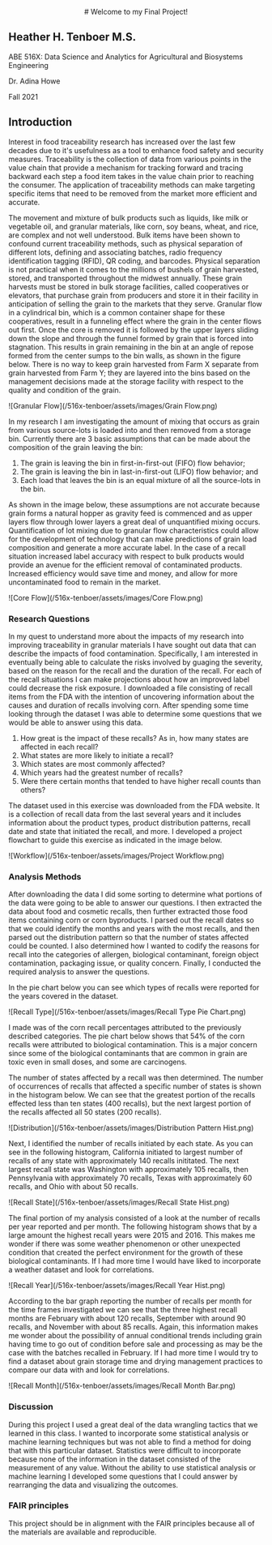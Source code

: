 <p align="center">
# Welcome to my Final Project!

## Heather H. Tenboer M.S.

ABE 516X: Data Science and Analytics for Agricultural and Biosystems Engineering

Dr. Adina Howe

Fall 2021

</p>

## Introduction
Interest in food traceability research has increased over the last few decades due to it's usefulness as a tool to enhance food safety and security measures. Traceability is the collection of data from various points in the value chain that provide a mechanism for tracking forward and tracing backward each step a food item takes in the value chain prior to reaching the consumer. The application of traceability methods can make targeting specific items that need to be removed from the market more efficient and accurate. 

The movement and mixture of bulk products such as liquids, like milk or vegetable oil, and granular materials, like corn, soy beans, wheat, and rice, are complex and not well understood. Bulk items have been shown to confound current traceability methods, such as physical separation of different lots, defining and associating batches, radio frequency identification tagging (RFID), QR coding, and barcodes. Physical separation is not practical when it comes to the millions of bushels of grain harvested, stored, and transported throughout the midwest annually. These grain harvests must be stored in bulk storage facilities, called cooperatives or elevators, that purchase grain from producers and store it in their facility in anticipation of selling the grain to the markets that they serve. Granular flow in a cylindrical bin, which is a common container shape for these cooperatives, result in a funneling effect where the grain in the center flows out first. Once the core is removed it is followed by the upper layers sliding down the slope and through the funnel formed by grain that is forced into stagnation. This results in grain remaining in the bin at an angle of repose formed from the center sumps to the bin walls, as shown in the figure below. There is no way to keep grain harvested from Farm X separate from grain harvested from Farm Y; they are layered into the bins based on the management decisions made at the storage facility with respect to the quality and condition of the grain. 
 
![Granular Flow](/516x-tenboer/assets/images/Grain Flow.png)

In my research I am investigating the amount of mixing that occurs as grain from various source-lots is loaded into and then removed from a storage bin. Currently there are 3 basic assumptions that can be made about the composition of the grain leaving the bin: 
  1. The grain is leaving the bin in first-in-first-out (FIFO) flow behavior;
  2. The grain is leaving the bin in last-in-first-out (LIFO) flow behavior; and
  3. Each load that leaves the bin is an equal mixture of all the source-lots in the bin. 

As shown in the image below, these assumptions are not accurate because grain forms a natural hopper as gravity feed is commenced and as upper layers flow through lower layers a great deal of unquantified mixing occurs. Quantification of lot mixing due to granular flow characteristics could allow for the development of technology that can make predictions of grain load composition and generate a more accurate label. In the case of a recall situation increased label accuracy with respect to bulk products would provide an avenue for the efficient removal of contaminated products. Increased efficiency would save time and money, and allow for more uncontaminated food to remain in the market.  

![Core Flow](/516x-tenboer/assets/images/Core Flow.png)

### Research Questions
In my quest to understand more about the impacts of my research into improving traceability in granular materials I have sought out data that can describe the impacts of food contamination. Specifically, I am interested in eventually being able to calculate the risks involved by guaging the severity, based on the reason for the recall and the duration of the recall. For each of the recall situations I can make projections about how an improved label could decrease the risk exposure. I downloaded a file consisting of recall items from the FDA with the intention of uncovering information about the causes and duration of recalls involving corn. After spending some time looking through the dataset I was able to determine some questions that we would be able to answer using this data. 

1. How great is the impact of these recalls? As in, how many states are affected in each recall?
2. What states are more likely to initiate a recall?
3. Which states are most commonly affected?
4. Which years had the greatest number of recalls?
5. Were there certain months that tended to have higher recall counts than others?

The dataset used in this exercise was downloaded from the FDA website. It is a collection of recall data from the last several years and it includes information about the product types, product distribution patterns, recall date and state that initiated the recall, and more. I developed a project flowchart to guide this exercise as indicated in the image below. 

![Workflow](/516x-tenboer/assets/images/Project Workflow.png)

### Analysis Methods
After downloading the data I did some sorting to determine what portions of the data were going to be able to answer our questions. I then extracted the data about food and cosmetic recalls, then further extracted those food items containing corn or corn byproducts. I parsed out the recall dates so that we could identify the months and years with the most recalls, and then parsed out the distribution pattern so that the number of states affected could be counted. I also determined how I wanted to codify the reasons for recall into the categories of allergen, biological contaminant, foreign object contamination, packaging issue, or quality concern. Finally, I conducted the required analysis to answer the questions. 

In the pie chart below you can see which types of recalls were reported for the years covered in the dataset. 

![Recall Type](/516x-tenboer/assets/images/Recall Type Pie Chart.png)

I made was of the corn recall percentages attributed to the previously described categories. The pie chart below shows that 54% of the corn recalls were attributed to biological contamination. This is a major concern since some of the biological contaminants that are common in grain are toxic even in small doses, and some are carcinogens. 



The number of states affected by a recall was then determined. The number of occurrences of recalls that affected a specific number of states is shown in the histogram below. We can see that the greatest portion of the recalls effected less than ten states (400 recalls), but the next largest portion of the recalls affected all 50 states (200 recalls). 

![Distribution](/516x-tenboer/assets/images/Distribution Pattern Hist.png)

Next, I identified the number of recalls initiated by each state. As you can see in the following histogram, California initiated to largest number of recalls of any state with approximately 140 recalls inititated. The next largest recall state was Washington with approximately 105 recalls, then Pennsylvania with approximately 70 recalls, Texas with approximately 60 recalls, and Ohio with about 50 recalls. 

![Recall State](/516x-tenboer/assets/images/Recall State Hist.png)

The final portion of my analysis consisted of a look at the number of recalls per year reported and per month. The following histogram shows that by a large amount the highest recall years were 2015 and 2016. This makes me wonder if there was some weather phenomenon or other unexpected condition that created the perfect environment for the growth of these biological contaminants. If I had more time I would have liked to incorporate a weather dataset and look for correlations. 

![Recall Year](/516x-tenboer/assets/images/Recall Year Hist.png)

According to the bar graph reporting the number of recalls per month for the time frames investigated we can see that the three highest recall months are February with about 120 recalls, September with around 90 recalls, and November with about 85 recalls. Again, this information makes me wonder about the possibility of annual conditional trends including grain having time to go out of condition before sale and processing as may be the case with the batches recalled in February. If I had more time I would try to find a dataset about grain storage time and drying management practices to compare our data with and look for correlations. 

![Recall Month](/516x-tenboer/assets/images/Recall Month Bar.png)

### Discussion
During this project I used a great deal of the data wrangling tactics that we learned in this class. I wanted to incorporate some statistical analysis or machine learning techniques but was not able to find a method for doing that with this particular dataset. Statistics were difficult to incorporate because none of the information in the dataset consisted of the measurement of any value. Without the ability to use statistical analysis or machine learning I developed some questions that I could answer by rearranging the data and visualizing the outcomes. 

### FAIR principles
This project should be in alignment with the FAIR principles because all of the materials are available and reproducible. 
